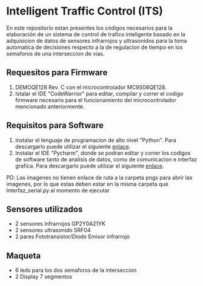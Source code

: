 # Intelligent Traffic Control (ITS) 

En este repositorio estan presentes los códigos necesarios para la elaboración de un sistema de control de trafico inteligente basado en la adquisicion de datos de sensores infrarrojos y ultrasonidos para la toma automatica de decisiones respecto a la de regulacion de tiempo en los semaforos de una interseccion de vias.

## Requesitos para Firmware

1. DEMOQE128 Rev. C con el microcontrolador MC9S08QE128.
2. Istalar el IDE "CodeWarrior" para editar, compilar y correr el codigo firmware necesario para el funcionamiento del microcontrolador mencionado anteriormente.

## Requisitos para Software 

1. Instalar el lenguaje de programacion de alto nivel "Python". Para descargarlo puede utilizar el siguiente [enlace](https://www.python.org/downloads/).<br>
2. Instalar el IDE "Pycharm", donde se podran editar y correr los codigos de software tanto de analisis de datos, como de comunicacion e interfaz grafica. Para descargarlo puede utilizar el siguiente [enlace](https://www.jetbrains.com/pycharm/download/#section=windows).<br> 

PD: Las imagenes no tienen enlace de ruta a la carpeta pngs para abrir las imagenes, por lo que estas deben estar en la misma carpeta que Interfaz_serial.py al momento de ejecutar

## Sensores utilizados

- 2 sensores infrarrojos GP2Y0A21YK 
- 2 sensores ultrasonido SRF04
- 2 pares Fototransistor/Diodo Emisor infrarrojo

## Maqueta

- 6 leds para los dos semaforos de la interseccion
- 2 Display 7 segmentos 





        
  
    

